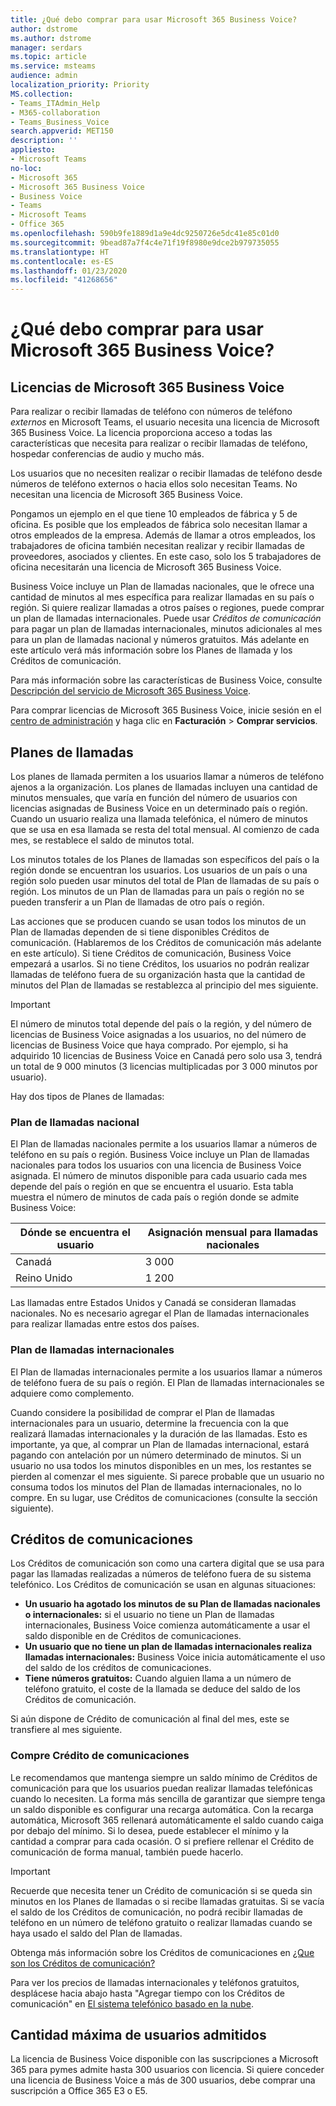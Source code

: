```yaml
---
title: ¿Qué debo comprar para usar Microsoft 365 Business Voice?
author: dstrome
ms.author: dstrome
manager: serdars
ms.topic: article
ms.service: msteams
audience: admin
localization_priority: Priority
MS.collection:
- Teams_ITAdmin_Help
- M365-collaboration
- Teams_Business_Voice
search.appverid: MET150
description: ''
appliesto:
- Microsoft Teams
no-loc:
- Microsoft 365
- Microsoft 365 Business Voice
- Business Voice
- Teams
- Microsoft Teams
- Office 365
ms.openlocfilehash: 590b9fe1889d1a9e4dc9250726e5dc41e85c01d0
ms.sourcegitcommit: 9bead87a7f4c4e71f19f8980e9dce2b979735055
ms.translationtype: HT
ms.contentlocale: es-ES
ms.lasthandoff: 01/23/2020
ms.locfileid: "41268656"
---
```

# <a name="what-do-i-need-to-buy-to-use-microsoft-365-business-voice"></a>¿Qué debo comprar para usar Microsoft 365 Business Voice?

## <a name="microsoft-365-business-voice-licenses"></a>Licencias de Microsoft 365 Business Voice

Para realizar o recibir llamadas de teléfono con números de teléfono *externos* en Microsoft Teams, el usuario necesita una licencia de Microsoft 365 Business Voice. La licencia proporciona acceso a todas las características que necesita para realizar o recibir llamadas de teléfono, hospedar conferencias de audio y mucho más.

Los usuarios que no necesiten realizar o recibir llamadas de teléfono desde números de teléfono externos o hacia ellos solo necesitan Teams. No necesitan una licencia de Microsoft 365 Business Voice.

Pongamos un ejemplo en el que tiene 10 empleados de fábrica y 5 de oficina. Es posible que los empleados de fábrica solo necesitan llamar a otros empleados de la empresa. Además de llamar a otros empleados, los trabajadores de oficina también necesitan realizar y recibir llamadas de proveedores, asociados y clientes. En este caso, solo los 5 trabajadores de oficina necesitarán una licencia de Microsoft 365 Business Voice.

Business Voice incluye un Plan de llamadas nacionales, que le ofrece una cantidad de minutos al mes específica para realizar llamadas en su país o región. Si quiere realizar llamadas a otros países o regiones, puede comprar un plan de llamadas internacionales. Puede usar *Créditos de comunicación* para pagar un plan de llamadas internacionales, minutos adicionales al mes para un plan de llamadas nacional y números gratuitos. Más adelante en este artículo verá más información sobre los Planes de llamada y los Créditos de comunicación.

Para más información sobre las características de Business Voice, consulte [Descripción del servicio de Microsoft 365 Business Voice](https://docs.microsoft.com/office365/servicedescriptions/microsoft-365-business-voice-service-description).

Para comprar licencias de Microsoft 365 Business Voice, inicie sesión en el [centro de administración](https://admin.microsoft.com/Adminportal/Home#/homepage) y haga clic en **Facturación** > **Comprar servicios**.

## <a name="calling-plans"></a>Planes de llamadas

Los planes de llamada permiten a los usuarios llamar a números de teléfono ajenos a la organización. Los planes de llamadas incluyen una cantidad de minutos mensuales, que varía en función del número de usuarios con licencias asignadas de Business Voice en un determinado país o región. Cuando un usuario realiza una llamada telefónica, el número de minutos que se usa en esa llamada se resta del total mensual. Al comienzo de cada mes, se restablece el saldo de minutos total.

Los minutos totales de los Planes de llamadas son específicos del país o la región donde se encuentran los usuarios. Los usuarios de un país o una región solo pueden usar minutos del total de Plan de llamadas de su país o región. Los minutos de un Plan de llamadas para un país o región no se pueden transferir a un Plan de llamadas de otro país o región.

Las acciones que se producen cuando se usan todos los minutos de un Plan de llamadas dependen de si tiene disponibles Créditos de comunicación. (Hablaremos de los Créditos de comunicación más adelante en este artículo). Si tiene Créditos de comunicación, Business Voice empezará a usarlos. Si no tiene Créditos, los usuarios no podrán realizar llamadas de teléfono fuera de su organización hasta que la cantidad de minutos del Plan de llamadas se restablezca al principio del mes siguiente.

> [!IMPORTANT]
> El número de minutos total depende del país o la región, y del número de licencias de Business Voice asignadas a los usuarios, no del número de licencias de Business Voice que haya comprado. Por ejemplo, si ha adquirido 10 licencias de Business Voice en Canadá pero solo usa 3, tendrá un total de 9 000 minutos (3 licencias multiplicadas por 3 000 minutos por usuario).

Hay dos tipos de Planes de llamadas:

### <a name="domestic-calling-plan"></a>Plan de llamadas nacional

El Plan de llamadas nacionales permite a los usuarios llamar a números de teléfono en su país o región. Business Voice incluye un Plan de llamadas nacionales para todos los usuarios con una licencia de Business Voice asignada. El número de minutos disponible para cada usuario cada mes depende del país o región en que se encuentra el usuario. Esta tabla muestra el número de minutos de cada país o región donde se admite Business Voice:

|Dónde se encuentra el usuario          |Asignación mensual para llamadas nacionales |
|-----------------------------------|-------------------------------------|
|Canadá                             | 3 000                                |
|Reino Unido                     | 1 200                                |

Las llamadas entre Estados Unidos y Canadá se consideran llamadas nacionales. No es necesario agregar el Plan de llamadas internacionales para realizar llamadas entre estos dos países.

### <a name="international-calling-plan"></a>Plan de llamadas internacionales

El Plan de llamadas internacionales permite a los usuarios llamar a números de teléfono fuera de su país o región. El Plan de llamadas internacionales se adquiere como complemento.

Cuando considere la posibilidad de comprar el Plan de llamadas internacionales para un usuario, determine la frecuencia con la que realizará llamadas internacionales y la duración de las llamadas. Esto es importante, ya que, al comprar un Plan de llamadas internacional, estará pagando con antelación por un número determinado de minutos. Si un usuario no usa todos los minutos disponibles en un mes, los restantes se pierden al comenzar el mes siguiente. Si parece probable que un usuario no consuma todos los minutos del Plan de llamadas internacionales, no lo compre. En su lugar, use Créditos de comunicaciones (consulte la sección siguiente).

## <a name="communications-credits"></a>Créditos de comunicaciones

Los Créditos de comunicación son como una cartera digital que se usa para pagar las llamadas realizadas a números de teléfono fuera de su sistema telefónico. Los Créditos de comunicación se usan en algunas situaciones:

- **Un usuario ha agotado los minutos de su Plan de llamadas nacionales o internacionales:** si el usuario no tiene un Plan de llamadas internacionales, Business Voice comienza automáticamente a usar el saldo disponible en de Créditos de comunicaciones.
- **Un usuario que no tiene un plan de llamadas internacionales realiza llamadas internacionales:** Business Voice inicia automáticamente el uso del saldo de los créditos de comunicaciones.
- **Tiene números gratuitos:** Cuando alguien llama a un número de teléfono gratuito, el coste de la llamada se deduce del saldo de los Créditos de comunicación.

Si aún dispone de Crédito de comunicación al final del mes, este se transfiere al mes siguiente.

### <a name="buy-communication-credits"></a>Compre Crédito de comunicaciones

Le recomendamos que mantenga siempre un saldo mínimo de Créditos de comunicación para que los usuarios puedan realizar llamadas telefónicas cuando lo necesiten. La forma más sencilla de garantizar que siempre tenga un saldo disponible es configurar una recarga automática. Con la recarga automática, Microsoft 365 rellenará automáticamente el saldo cuando caiga por debajo del mínimo. Si lo desea, puede establecer el mínimo y la cantidad a comprar para cada ocasión. O si prefiere rellenar el Crédito de comunicación de forma manual, también puede hacerlo.

> [!IMPORTANT]
> Recuerde que necesita tener un Crédito de comunicación si se queda sin minutos en los Planes de llamadas o si recibe llamadas gratuitas. Si se vacía el saldo de los Créditos de comunicación, no podrá recibir llamadas de teléfono en un número de teléfono gratuito o realizar llamadas cuando se haya usado el saldo del Plan de llamadas.

Obtenga más información sobre los Créditos de comunicaciones en [¿Que son los Créditos de comunicación?](../what-are-communications-credits.md)

Para ver los precios de llamadas internacionales y teléfonos gratuitos, desplácese hacia abajo hasta "Agregar tiempo con los Créditos de comunicación" en [El sistema telefónico basado en la nube](https://products.office.com/microsoft-teams/voice-calling#ow-download-rates).

## <a name="maximum-number-of-supported-users"></a>Cantidad máxima de usuarios admitidos

La licencia de Business Voice disponible con las suscripciones a Microsoft 365 para pymes admite hasta 300 usuarios con licencia. Si quiere conceder una licencia de Business Voice a más de 300 usuarios, debe comprar una suscripción a Office 365 E3 o E5.
